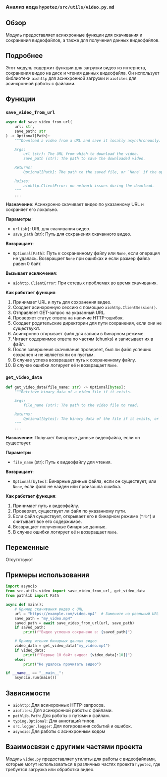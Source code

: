 ### Анализ кода `hypotez/src/utils/video.py.md`

## Обзор

Модуль предоставляет асинхронные функции для скачивания и сохранения видеофайлов, а также для получения данных видеофайлов.

## Подробнее

Этот модуль содержит функции для загрузки видео из интернета, сохранения видео на диск и чтения данных видеофайла. Он использует библиотеки `aiohttp` для асинхронной загрузки и `aiofiles` для асинхронной работы с файлами.

## Функции

### `save_video_from_url`

```python
async def save_video_from_url(
    url: str,
    save_path: str
) -> Optional[Path]:
    """Download a video from a URL and save it locally asynchronously.

    Args:
        url (str): The URL from which to download the video.
        save_path (str): The path to save the downloaded video.

    Returns:
        Optional[Path]: The path to the saved file, or `None` if the operation failed.  Returns None on errors and if file is 0 bytes.

    Raises:
        aiohttp.ClientError: on network issues during the download.
    """
    ...
```

**Назначение**:
Асинхронно скачивает видео по указанному URL и сохраняет его локально.

**Параметры**:

*   `url` (str): URL для скачивания видео.
*   `save_path` (str): Путь для сохранения скачанного видео.

**Возвращает**:

*   `Optional[Path]`: Путь к сохраненному файлу или `None`, если операция не удалась. Возвращает `None` при ошибках и если размер файла равен 0 байт.

**Вызывает исключения**:

*   `aiohttp.ClientError`: При сетевых проблемах во время скачивания.

**Как работает функция**:

1.  Принимает URL и путь для сохранения видео.
2.  Создает асинхронную сессию с помощью `aiohttp.ClientSession()`.
3.  Отправляет GET-запрос на указанный URL.
4.  Проверяет статус ответа на наличие HTTP-ошибок.
5.  Создает родительские директории для пути сохранения, если они не существуют.
6.  Асинхронно открывает файл для записи в бинарном режиме.
7.  Читает содержимое ответа по частям (chunks) и записывает их в файл.
8.  После завершения скачивания проверяет, был ли файл успешно сохранен и не является ли он пустым.
9.  В случае успеха возвращает путь к сохраненному файлу.
10. В случае ошибки логирует её и возвращает `None`.

### `get_video_data`

```python
def get_video_data(file_name: str) -> Optional[bytes]:
    """Retrieve binary data of a video file if it exists.

    Args:
        file_name (str): The path to the video file to read.

    Returns:
        Optional[bytes]: The binary data of the file if it exists, or `None` if the file is not found or an error occurred.
    """
    ...
```

**Назначение**:
Получает бинарные данные видеофайла, если он существует.

**Параметры**:

*   `file_name` (str): Путь к видеофайлу для чтения.

**Возвращает**:

*   `Optional[bytes]`: Бинарные данные файла, если он существует, или `None`, если файл не найден или произошла ошибка.

**Как работает функция**:

1.  Принимает путь к видеофайлу.
2.  Проверяет, существует ли файл по указанному пути.
3.  Если файл существует, открывает его в бинарном режиме (`"rb"`) и считывает все его содержимое.
4.  Возвращает полученные бинарные данные.
5.  В случае ошибки логирует её и возвращает `None`.

## Переменные

Отсутствуют

## Примеры использования

```python
import asyncio
from src.utils.video import save_video_from_url, get_video_data
from pathlib import Path

async def main():
    # Пример скачивания видео с URL
    url = "https://example.com/video.mp4"  # Замените на реальный URL
    save_path = "my_video.mp4"
    saved_path = await save_video_from_url(url, save_path)
    if saved_path:
        print(f"Видео успешно сохранено в: {saved_path}")

    # Пример чтения бинарных данных видео
    video_data = get_video_data("my_video.mp4")
    if video_data:
        print(f"Первые 10 байт видео: {video_data[:10]}")
    else:
        print("Не удалось прочитать видео")

if __name__ == "__main__":
    asyncio.run(main())
```

## Зависимости

*   `aiohttp`: Для асинхронных HTTP-запросов.
*   `aiofiles`: Для асинхронной работы с файлами.
*   `pathlib.Path`: Для работы с путями к файлам.
*   `typing.Optional`: Для аннотаций типов.
*   `src.logger.logger`: Для логирования событий и ошибок.
*   `asyncio`: Для работы с асинхронным кодом

## Взаимосвязи с другими частями проекта

Модуль `video.py` предоставляет утилиты для работы с видеофайлами, которые могут использоваться в различных частях проекта `hypotez`, где требуется загрузка или обработка видео.